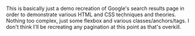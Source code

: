 This is basically just a demo recreation of Google's search results page in order to demonstrate various HTML and CSS techniques and theories. Nothing too complex, just some flexbox and various classes/anchors/tags. I don't think I'll be recreating any pagination at this point as that's overkill.
